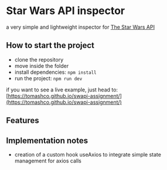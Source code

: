 # Star Wars API inspector

a very simple and lightweight inspector for [The Star Wars API](https://swapi.dev)

## How to start the project

- clone the repository
- move inside the folder
- install dependencies: ```npm install```
- run the project: ```npm run dev```

if you want to see a live example, just head to: [https://tomashco.github.io/swapi-assignment/](https://tomashco.github.io/swapi-assignment/)

## Features

## Implementation notes
- creation of a custom hook useAxios to integrate simple state management for axios calls

